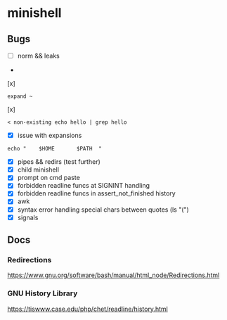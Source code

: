 # minishell

## Bugs
- [ ] norm && leaks
- 
[x]
```
expand ~
```
[x]
```
< non-existing echo hello | grep hello
```
- [x] issue with expansions 
```
echo "    $HOME       $PATH  "
```
- [x] pipes && redirs (test further)
- [x] child minishell
- [x] prompt on cmd paste
- [x] forbidden readline funcs at SIGNINT handling
- [x] forbidden readline funcs in assert_not_finished history
- [x] awk 
- [x] syntax error handling special chars between quotes (ls "(")
- [x] signals

## Docs
### Redirections
https://www.gnu.org/software/bash/manual/html_node/Redirections.html

### GNU History Library
https://tiswww.case.edu/php/chet/readline/history.html

